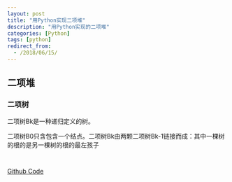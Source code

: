 ```yaml
---
layout: post
title: "用Python实现二项堆"
description: "用Python实现的二项堆"
categories: [Python]
tags: [python]
redirect_from:
  - /2018/06/15/
---
```


## 二项堆

### 二项树

二项树Bk是一种递归定义的树。

二项树B0只含包含一个结点。二项树Bk由两颗二项树Bk-1链接而成：其中一棵树的根的是另一棵树的根的最左孩子

```python



```

[Github Code](https://github.com/Peefy/CLRS_dugu_code-master/blob/master/src/chapter19)
